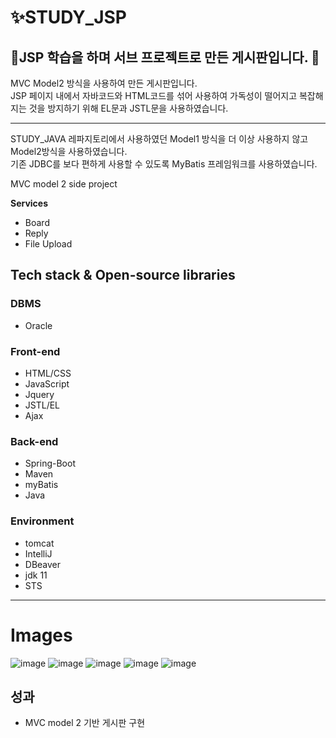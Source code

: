 # ✨STUDY_JSP

🚀JSP 학습을 하며 서브 프로젝트로 만든 게시판입니다. 🚀<br>
-------------------------------------------------------------------------

MVC Model2 방식을 사용하여 만든 게시판입니다.<br>
JSP 페이지 내에서 자바코드와 HTML코드를 섞어 사용하여 가독성이 떨어지고 복잡해지는 것을 방지하기 위해 EL문과 JSTL문을 사용하였습니다.  <br>

--------------------------------------------------------------------------
STUDY_JAVA 레파지토리에서 사용하였던 Model1 방식을 더 이상 사용하지 않고 Model2방식을 사용하였습니다. <br>
기존 JDBC를 보다 편하게 사용할 수 있도록 MyBatis 프레임워크를 사용하였습니다.

MVC model 2 side project
 
 **Services**
 - Board
 - Reply
 - File Upload

 ## Tech stack & Open-source libraries
 ### DBMS
 * Oracle
### Front-end
 *  HTML/CSS
 *  JavaScript
 *  Jquery
 *  JSTL/EL
 *  Ajax
### Back-end
 * Spring-Boot
 * Maven
 * myBatis
 * Java
 
### Environment  
  *  tomcat
  *  IntelliJ
  *  DBeaver
  *  jdk 11
  *  STS
  
----
# Images

![image](https://user-images.githubusercontent.com/93972072/178321707-f85b5a21-024e-4365-8f90-397bdec14764.png)
![image](https://user-images.githubusercontent.com/93972072/178321795-d990bab8-70a3-4ac6-a7c1-fac2aa0b4c7f.png)
![image](https://user-images.githubusercontent.com/93972072/178321876-6980c485-d7fb-464a-863a-121235363cfe.png)
![image](https://user-images.githubusercontent.com/93972072/178321965-b7ded162-39a6-48fa-9662-71f722f65265.png)
![image](https://user-images.githubusercontent.com/93972072/178322019-6ad11069-c08b-46e1-8f29-dbb93833ca8a.png)


**성과**
----
* MVC model 2 기반 게시판 구현
